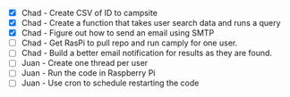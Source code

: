 - [X] Chad - Create CSV of ID to campsite
- [X] Chad - Create a function that takes user search data and runs a query
- [X] Chad - Figure out how to send an email using SMTP
- [ ] Chad - Get RasPi to pull repo and run camply for one user.
- [ ] Chad - Build a better email notification for results as they are found.
- [ ] Juan - Create one thread per user
- [ ] Juan - Run the code in Raspberry Pi
- [ ] Juan - Use cron to schedule restarting the code 
